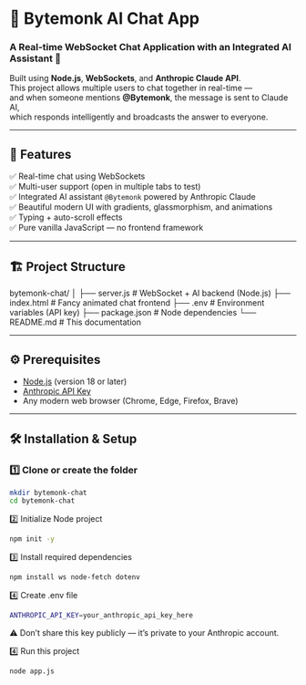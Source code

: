 # 💬 Bytemonk AI Chat App

### A Real-time WebSocket Chat Application with an Integrated AI Assistant 🤖  
Built using **Node.js**, **WebSockets**, and **Anthropic Claude API**.  
This project allows multiple users to chat together in real-time —  
and when someone mentions **@Bytemonk**, the message is sent to Claude AI,  
which responds intelligently and broadcasts the answer to everyone.

---

## 🚀 Features

✅ Real-time chat using WebSockets  
✅ Multi-user support (open in multiple tabs to test)  
✅ Integrated AI assistant `@Bytemonk` powered by Anthropic Claude  
✅ Beautiful modern UI with gradients, glassmorphism, and animations  
✅ Typing + auto-scroll effects  
✅ Pure vanilla JavaScript — no frontend framework  

---

## 🏗️ Project Structure
bytemonk-chat/
│
├── server.js # WebSocket + AI backend (Node.js)
├── index.html # Fancy animated chat frontend
├── .env # Environment variables (API key)
├── package.json # Node dependencies
└── README.md # This documentation


---

## ⚙️ Prerequisites

- [Node.js](https://nodejs.org/) (version 18 or later)
- [Anthropic API Key](https://console.anthropic.com/)
- Any modern web browser (Chrome, Edge, Firefox, Brave)

---

## 🛠️ Installation & Setup

### 1️⃣ Clone or create the folder
```bash
mkdir bytemonk-chat
cd bytemonk-chat
```

2️⃣ Initialize Node project
```bash
npm init -y
```

3️⃣ Install required dependencies
```bash
npm install ws node-fetch dotenv
```

4️⃣ Create .env file
```bash
ANTHROPIC_API_KEY=your_anthropic_api_key_here
```
⚠️ Don’t share this key publicly — it’s private to your Anthropic account.

4️⃣ Run this project 

```bash
node app.js
```

